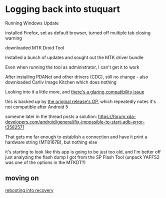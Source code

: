 # Logging back into stuquart

Running Windows Update

installed Firefox, set as default browser, turned off multiple tab closing warning

downloaded MTK Droid Tool

Installed a bunch of updates and sought out the MTK driver bundle

Even when running the tool as administrator, I can't get it to work

After installing PDANet and other drivers (CDC), still no change - also downloaded Carliv Image Kitchen which does nothing

Looking into it a little more, and [there's a glaring compatibility issue](https://forum.xda-developers.com/showthread.php?p=70240791#post70240791)

this is backed up by [the original release's OP](https://forum.xda-developers.com/showthread.php?t=2160490), which repeatedly notes it's not compatible after Android 5

someone later in the thread posts a solution: https://forum.xda-developers.com/android/general/fix-impossible-to-start-adb-error-t3582571

That gets me far enough to establish a connection and have it print a hardware string (MT8167B), but nothing else

it's starting to look like this app is going to be just too old, and I'm better off just analyzing the flash dump I got from the SP Flash Tool (unpack YAFFS2 was one of the options in the MTKDT?)

## moving on

[rebooting into recovery](djaep-jyejg-4waps-7ygwf-4k4re)
